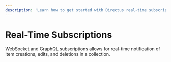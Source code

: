 ```yaml
---
description: 'Learn how to get started with Directus real-time subscriptons.'
---
```


# Real-Time Subscriptions

WebSocket and GraphQL subscriptions allows for real-time notification of item creations, edits, and deletions in a
collection.

<Card
  title="WebSockets"
  h="2"
  text="Learn how to subscribe to changes using WebSockets."
  url="/guides/real-time/subscriptions/websockets"
  add-margin
/>

<Card
  title="GraphQL Subscriptions"
  h="2"
  text="Learn how to implement GraphQL Subscriptions in Directus."
  url="/guides/real-time/subscriptions/graphql"
  add-margin
/>
